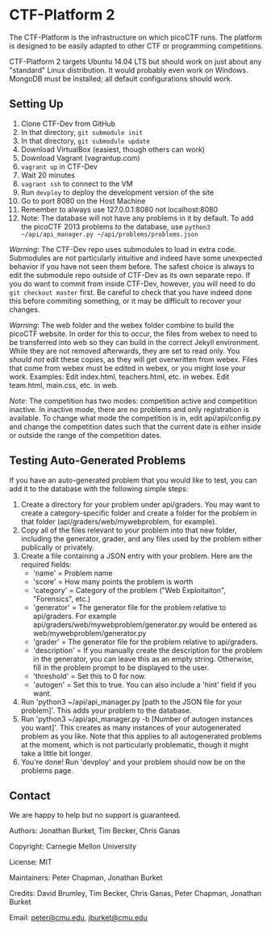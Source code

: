 CTF-Platform 2
==============

The CTF-Platform is the infrastructure on which picoCTF runs. The 
platform is designed to be easily adapted to other CTF or programming 
competitions.

CTF-Platform 2 targets Ubuntu 14.04 LTS but should work on just about 
any "standard" Linux distribution. It would probably even work on 
Windows. MongoDB must be installed; all default configurations should 
work.

Setting Up
------------
1. Clone CTF-Dev from GitHub
2. In that directory, `git submodule init`
3. In that directory, `git submodule update`
4. Download VirtualBox (easiest, though others can work)
5. Download Vagrant (vagrantup.com)
6. `vagrant up` in CTF-Dev
7. Wait 20 minutes
8. `vagrant ssh` to connect to the VM
9. Run `devploy` to deploy the development version of the site
10. Go to port 8080 on the Host Machine
11. Remember to always use 127.0.0.1:8080 not localhost:8080
12. Note: The database will not have any problems in it by default. To add the picoCTF 2013 problems to the database, use `python3 ~/api/api_manager.py ~/api/problems/problems.json`

*Warning*: The CTF-Dev repo uses submodules to load in extra code. Submodules are not particularly intuitive and indeed have some unexpected behavior if you have not seen them before. The safest choice is always to edit the submodule repo outside of CTF-Dev as its own separate repo. If you do want to commit from inside CTF-Dev, however, you will need to do `git checkout master` first. Be careful to check that you have indeed done this before commiting something, or it may be difficult to recover your changes.

*Warning*: The web folder and the webex folder combine to build the picoCTF website. In order for this to occur, the files from webex to need to be transferred into web so they can build in the correct Jekyll environment. While they are not removed afterwards, they are set to read only. You *should not* edit these copies, as they will get overwritten from webex. Files that come from webex must be edited in webex, or you might lose your work. Examples: Edit index.html, teachers.html, etc. in webex. Edit team.html, main.css, etc. in web.

*Note*: The competition has two modes: competition active and competition inactive. In inactive mode, there are no problems and only registration is available. To change what mode the competition is in, edit api/api/config.py and change the competition dates such that the current date is either inside or outside the range of the competition dates.

Testing Auto-Generated Problems
------------
If you have an auto-generated problem that you would like to test, you can add it to the database with the following simple steps:

1. Create a directory for your problem under api/graders. You may want to create a category-specific folder and create a folder for the problem in that folder (api/graders/web/mywebproblem, for example).
2. Copy all of the files relevant to your problem into that new folder, including the generator, grader, and any files used by the problem either publically or privately.
3. Create a file containing a JSON entry with your problem. Here are the required fields:
    - 'name' = Problem name
    - 'score' = How many points the problem is worth
    - 'category' = Category of the problem ("Web Exploitaiton", "Forensics", etc.)
    - 'generator' = The generator file for the problem relative to api/graders. For example api/graders/web/mywebproblem/generator.py would be entered as web/mywebproblem/generator.py
    - 'grader' = The generator file for the problem relative to api/graders.
    - 'description' = If you manually create the description for the problem in the generator, you can leave this as an empty string. Otherwise, fill in the problem prompt to be displayed to the user.
    - 'threshold' = Set this to 0 for now.
    - 'autogen' = Set this to true.
  You can also include a 'hint' field if you want.
4. Run 'python3 ~/api/api_manager.py [path to the JSON file for your problem]'. This adds your problem to the database.
5. Run 'python3 ~/api/api_manager.py -b [Number of autogen instances you want]'. This creates as many instances of your autogenerated problem as you like. Note that this applies to all autogenerated problems at the moment, which is not particularly problematic, though it might take a little bit longer.
6. You're done! Run 'devploy' and your problem should now be on the problems page.


Contact
------------

We are happy to help but no support is guaranteed.

Authors: Jonathan Burket, Tim Becker, Chris Ganas

Copyright: Carnegie Mellon University

License: MIT

Maintainers: Peter Chapman, Jonathan Burket

Credits: David Brumley, Tim Becker, Chris Ganas, Peter Chapman, Jonathan Burket

Email: peter@cmu.edu, jburket@cmu.edu


